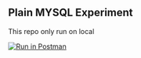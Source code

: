 ## Plain MYSQL Experiment
This repo only run on local

[![Run in Postman](https://run.pstmn.io/button.svg)](https://app.getpostman.com/run-collection/17399437-a3f243d3-f0c2-47a9-82c4-6ff8545c75ce?action=collection%2Ffork&collection-url=entityId%3D17399437-a3f243d3-f0c2-47a9-82c4-6ff8545c75ce%26entityType%3Dcollection%26workspaceId%3D0f5165ea-2c05-42ce-a88e-6166b1f35e75)
